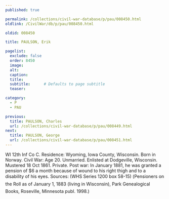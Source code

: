```yaml
---
published: true

permalink: /collections/civil-war-database/p/pau/008450.html
oldlink: /CivilWar/db/p/pau/008450.html

oldid: 008450

title: PAULSON, Erik

pagelist:
  exclude: false
  order: 8450
  image: 
  alt:
  caption:
  title:
  subtitle:      # Defaults to page subtitle
  teaser:

category: 
  - P 
  - PAU

previous:
  title: PAULSON, Charles
  url: /collections/civil-war-database/p/pau/008449.html  
next:
  title: PAULSON, George
  url: /collections/civil-war-database/p/pau/008451.html   
---
```

WI 12th Inf Co C. Residence: Wyoming, Iowa County, Wisconsin. Born in Norway. Civil War: Age 20. Unmarried. Enlisted at Dodgeville, Wisconsin. Mustered 18 Oct 1861. Private. Post war: In January 1881, he was granted a pension of $6 a month because of wound to his right thigh and to a disability of his eyes. Sources: (WHS Series 1200 box 58-15) (&#147;Pensioners on the Roll as of January 1, 1883 (living in Wisconsin)&#148;, Park Genealogical Books, Roseville, Minnesota publ. 1998.)